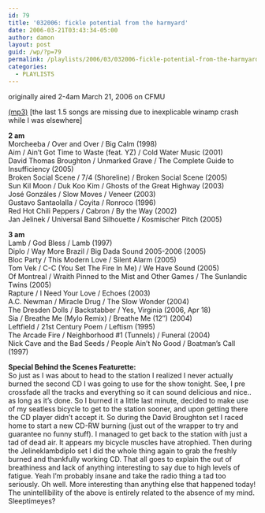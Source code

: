 ```yaml
---
id: 79
title: '032006: fickle potential from the harmyard'
date: 2006-03-21T03:43:34-05:00
author: damon
layout: post
guid: /wp/?p=79
permalink: /playlists/2006/03/032006-fickle-potential-from-the-harmyard/
categories:
  - PLAYLISTS
---
```

originally aired 2-4am March 21, 2006 on CFMU

[(mp3)](https://storage.cloud.google.com/radioslipstream/radio/slipstream032006.mp3) [the last 1.5 songs are missing due to inexplicable winamp crash while I was elsewhere]

**2 am**  
Morcheeba / Over and Over / Big Calm (1998)  
Aim / Ain’t Got Time to Waste (feat. YZ) / Cold Water Music (2001)  
David Thomas Broughton / Unmarked Grave / The Complete Guide to Insufficiency (2005)  
Broken Social Scene / 7/4 (Shoreline) / Broken Social Scene (2005)  
Sun Kil Moon / Duk Koo Kim / Ghosts of the Great Highway (2003)  
José Gonzáles / Slow Moves / Veneer (2003)  
Gustavo Santaolalla / Coyita / Ronroco (1996)  
Red Hot Chili Peppers / Cabron / By the Way (2002)  
Jan Jelinek / Universal Band Silhouette / Kosmischer Pitch (2005)

**3 am**  
Lamb / God Bless / Lamb (1997)  
Diplo / Way More Brazil / Big Dada Sound 2005-2006 (2005)  
Bloc Party / This Modern Love / Silent Alarm (2005)  
Tom Vek / C-C (You Set The Fire In Me) / We Have Sound (2005)  
Of Montreal / Wraith Pinned to the Mist and Other Games / The Sunlandic Twins (2005)  
Rapture / I Need Your Love / Echoes (2003)  
A.C. Newman / Miracle Drug / The Slow Wonder (2004)  
The Dresden Dolls / Backstabber / Yes, Virginia (2006, Apr 18)  
Sia / Breathe Me (Mylo Remix) / Breathe Me (12″) (2004)  
Leftfield / 21st Century Poem / Leftism (1995)  
The Arcade Fire / Neighborhood #1 (Tunnels) / Funeral (2004)  
Nick Cave and the Bad Seeds / People Ain’t No Good / Boatman’s Call (1997)

**Special Behind the Scenes Featurette:**  
So just as I was about to head to the station I realized I never actually burned the second CD I was going to use for the show tonight. See, I pre crossfade all the tracks and everything so it can sound delicious and nice.. as long as it’s done. So I burned it a little last minute, decided to make use of my seatless bicycle to get to the station sooner, and upon getting there the CD player didn’t accept it. So during the David Broughton set I raced home to start a new CD-RW burning (just out of the wrapper to try and guarantee no funny stuff). I managed to get back to the station with just a tad of dead air. It appears my bicycle muscles have atrophied. Then during the Jelineklambdiplo set I did the whole thing again to grab the freshly burned and thankfully working CD. That all goes to explain the out of breathiness and lack of anything interesting to say due to high levels of fatigue. Yeah I’m probably insane and take the radio thing a tad too seriously. Oh well. More interesting than anything else that happened today! The unintellibility of the above is entirely related to the absence of my mind. Sleeptimeyes?